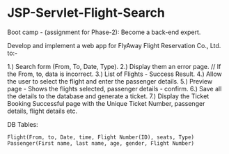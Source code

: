 # JSP-Servlet-Flight-Search
Boot camp - (assignment for Phase-2): Become a back-end expert.

Develop and implement a web app for FlyAway Flight Reservation Co., Ltd. to:-

1.) Search form (From, To, Date, Type).
2.) Display them an error page. // If the From, to, data is incorrect.
3.) List of Flights - Success Result.
4.) Allow the user to select the flight and enter the passenger details.
5.) Preview page - Shows the flights selected, passenger details - confirm.
6.) Save all the details to the database and generate a ticket.
7.) Display the Ticket Booking Successful page with the Unique Ticket Number, passenger details, flight details etc.

DB Tables: 

	Flight(From, to, Date, time, Flight Number(ID), seats, Type)
	Passenger(First name, last name, age, gender, Flight Number)
